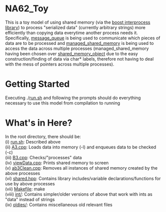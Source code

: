 # NA62_Toy
This is a toy model of using shared memory (via the [boost interprocess library](http://www.boost.org/doc/libs/1_60_0/doc/html/interprocess.html)) to process "serialized data" (currently arbitrary strings) more efficiently than copying data everytime another process needs it. Specifically, [message_queue](http://www.boost.org/doc/libs/1_60_0/doc/html/interprocess/synchronization_mechanisms.html#interprocess.synchronization_mechanisms.message_queue) is being used to communicate which pieces of data are to be processed and [managed_shared_memory](http://www.boost.org/doc/libs/1_55_0/doc/html/interprocess/managed_memory_segments.html#interprocess.managed_memory_segments.managed_shared_memory) is being used to access the data across multiple processes (managed_shared_memory having been chosen over [shared_memory_object](http://www.boost.org/doc/libs/1_60_0/doc/html/interprocess/sharedmemorybetweenprocesses.html#interprocess.sharedmemorybetweenprocesses.sharedmemory.shared_memory_creating_shared_memory_segments) due to the easy construction/finding of data via char* labels, therefore not having to deal with the mess of pointers across multiple processes).

# Getting Started
Executing ./[run.sh](run.sh) and following the prompts should do everything necessary to use this model from compilation to running

# What's in Here?
In the root directory, there should be: <br/>
   (i) [run.sh](run.sh): Described above <br/>
   (ii) [A3.cpp](A3.cpp): Loads data into memory (-l) and enqueues data to be checked (-c) <br/>
   (iii) [B3.cpp](B3.cpp): Checks/"processes" data <br/>
   (iv) [viewData.cpp](viewData.cpp): Prints shared memory to screen <br/>
   (v) [ab3Clean.cpp](ab3Clean.cpp): Removes all instances of shared memory created by the above processes <br/>
   (vi) [shared.hpp](shared.hpp): Contains library includes/variable declarations/functions for use by above processes <br/>
   (vii) [Makefile](Makefile): make <br/>
   (viii) [int/](int/): Contains simpler/older versions of above that work with ints as "data" instead of strings <br/>
   (ix) [oldies/](oldies/): Contains miscellaneous old relevant files <br/>

